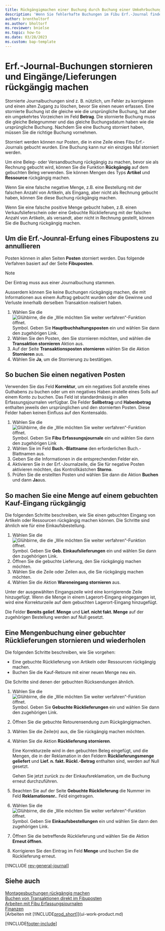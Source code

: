 ```yaml
---
title: Rückgängigmachen einer Buchung durch Buchung einer Umkehrbuchung
description: 'Wenn Sie fehlerhafte Buchungen im Fibu Erf.-Journal finden, können Sie die Aktion Transaktion zurückbuchen verwenden, um die korrekte Buchung mit einem Protokoll zu stornieren.'
author: brentholtorf
ms.author: bholtorf
ms.reviewer: bnielse
ms.topic: how-to
ms.date: 03/28/2023
ms.custom: bap-template
---
```

# <a name="reverse-journal-postings-and-undo-receiptsshipments" />Erf.-Journal-Buchungen stornieren und Eingänge/Lieferungen rückgängig machen

Stornierte Journalbuchungen sind z. B. nützlich, um Fehler zu korrigieren und einen alten Zugang zu löschen, bevor Sie einen neuen erfassen. Eine stornierte Buchung ist die gleiche wie die ursprüngliche Buchung, hat aber ein umgekehrtes Vorzeichen im Feld **Betrag**. Die stornierte Buchung muss die gleiche Belegnummer und das gleiche Buchungsdatum haben wie die ursprüngliche Buchung. Nachdem Sie eine Buchung storniert haben, müssen Sie die richtige Buchung vornehmen.

Storniert werden können nur Posten, die in eine Zeile eines Fibu Erf.-Journals gebucht wurden. Eine Buchung kann nur ein einziges Mal storniert werden.

Um eine Beleg- oder Versandbuchung rückgängig zu machen, bevor sie als Rechnung gebucht wird, können Sie die Funktion **Rückgängig** auf dem gebuchten Beleg verwenden. Sie können Mengen des Typs **Artikel** und **Ressource** rückgängig machen.

Wenn Sie eine falsche negative Menge, z.B. eine Bestellung mit der falschen Anzahl von Artikeln, als Eingang, aber nicht als Rechnung gebucht haben, können Sie diese Buchung rückgängig machen.

Wenn Sie eine falsche positive Menge gebucht haben, z.B. einen Verkaufslieferschein oder eine Gebuchte Rücklieferung mit der falschen Anzahl von Artikeln, als versandt, aber nicht in Rechnung gestellt, können Sie die Buchung rückgängig machen.

## <a name="to-reverse-the-journal-posting-of-a-general-ledger-entry" />Um die Erf.-Jounral-Erfung eines Fibupostens zu annullieren

Posten können in allen Seiten **Posten** storniert werden. Das folgende Verfahren basiert auf der Seite **Fibuposten**.

> [!NOTE]
> Der Eintrag muss aus einer Journalbuchung stammen.
>
> Ausserdem können Sie keine Buchungen rückgängig machen, die mit Informationen aus einem Auftrag gebucht wurden oder die Gewinne und Verluste innerhalb derselben Transaktion realisiert haben.

1. Wählen Sie die ![Glühbirne, die die „Wie möchten Sie weiter verfahren“-Funktion öffnet.](media/ui-search/search_small.png "Tell me-Funktion") Symbol. Geben Sie **Hauptbuchhaltungsposten** ein und wählen Sie dann den zugehörigen Link.
2. Wählen Sie den Posten, den Sie stornieren möchten, und wählen die **Transaktion stornieren** Aktion aus.
3. Auf der Seite **Transaktionsposten stornieren** wählen Sie die Aktion **Stornieren** aus.
4. Wählen Sie **Ja**, um die Stornierung zu bestätigen.

## <a name="to-post-a-negative-entry" />So buchen Sie einen negativen Posten

Verwenden Sie das Feld **Korrektur**, um ein negatives Soll anstelle eines Guthabens zu buchen oder um ein negatives Haben anstelle eines Solls auf einem Konto zu buchen. Das Feld ist standardmässig in allen Erfassungsjournalen verfügbar. Die Felder **Sollbetrag** und **Habenbetrag** enthalten jeweils den ursprünglichen und den stornierten Posten. Diese Felder haben keinen Einfluss auf den Kontensaldo.  

1. Wählen Sie die ![Glühbirne, die die „Wie möchten Sie weiter verfahren“-Funktion öffnet.](media/ui-search/search_small.png "Tell me-Funktion") Symbol. Geben Sie **Fibu Erfassungsjournale** ein und wählen Sie dann den zugehörigen Link  
2. Wählen Sie im Feld **Buch.-Blattname** den erforderlichen Buch.-Blattnamen aus.  
3. Geben Sie die Informationen in die entsprechenden Felder ein.  
4. Aktivieren Sie in der Erf.-Journalzeile, die Sie für negative Posten aktivieren möchten, das Kontrollkästchen **Storno**.  
5. Prüfen Sie die erstellten Posten und wählen Sie dann die Aktion **Buchen** und dann **Ja**aus.

## <a name="to-undo-a-quantity-on-a-posted-purchase-receipt" />So machen Sie eine Menge auf einem gebuchten Kauf-Eingang rückgängig

Die folgenden Schritte beschreiben, wie Sie einen gebuchten Eingang von Artikeln oder Ressourcen rückgängig machen können. Die Schritte sind ähnlich wie für eine Einkaufsbestellung.

1. Wählen Sie die ![Glühbirne, die die „Wie möchten Sie weiter verfahren“-Funktion öffnet.](media/ui-search/search_small.png "Tell me-Funktion") Symbol. Geben Sie **Geb. Einkaufslieferungen** ein und wählen Sie dann den zugehörigen Link.  
2. Öffnen Sie die gebuchte Lieferung, den Sie rückgängig machen möchten.  
3. Wählen Sie die Zeile oder Zeilen aus, die Sie rückgängig machen möchten.  
4. Wählen Sie die Aktion **Wareneingang stornieren** aus.

Unter der ausgewählten Eingangszeile wird eine korrigierende Zeile hinzugefügt. Wenn die Menge in einem Lagerort-Eingang eingegangen ist, wird eine Korrekturzeile auf dem gebuchten Lagerort-Eingang hinzugefügt.  

Die Felder **Bereits gelief. Menge** und **Lief. nicht fakt. Menge** auf der zugehörigen Bestellung werden auf Null gesetzt.

## <a name="to-undo-and-then-redo-a-quantity-posting-on-a-posted-return-shipment" />Eine Mengenbuchung einer gebuchter Rücklieferungen stornieren und wiederholen

Die folgenden Schritte beschreiben, wie Sie vorgehen:

* Eine gebuchte Rücklieferung von Artikeln oder Ressourcen rückgängig machen.
* Buchen Sie die Kauf-Retoure mit einer neuen Menge neu ein.

Die Schritte sind denen der gebuchten Rücksendungen ähnlich.

1. Wählen Sie die ![Glühbirne, die die „Wie möchten Sie weiter verfahren“-Funktion öffnet.](media/ui-search/search_small.png "Tell Me-Funktion") Symbol. Geben Sie **Gebuchte Rücklieferungen** ein und wählen Sie dann den zugehörigen Link.  
2. Öffnen Sie die gebuchte Retourensendung zum Rückgängigmachen.
3. Wählen Sie die Zeile(n) aus, die Sie rückgängig machen möchten.  

4. Wählen Sie die Aktion **Rücklieferung stornieren**.  

    Eine Korrekturzeile wird in den gebuchten Beleg eingefügt, und die Mengen, die in der Reklamation in den Feldern **Rücklieferungsmenge geliefert** und **Lief. n. fakt. Rückl.-Betrag** enthalten sind, werden auf Null gesetzt.  

    Gehen Sie jetzt zurück zu der Einkaufsreklamation, um die Buchung erneut durchzuführen.  

5. Beachten Sie auf der Seite **Gebuchte Rücklieferung** die Nummer im Feld **Reklamationsnr.**. Feld eingetragen.  
6. Wählen Sie die ![Glühbirne, die die „Wie möchten Sie weiter verfahren“-Funktion öffnet.](media/ui-search/search_small.png "Tell Me-Funktion") Symbol. Geben Sie **Einkaufsbestellungen** ein und wählen Sie dann den zugehörigen Link.  
7. Öffnen Sie die betreffende Rücklieferung und wählen Sie die Aktion **Erneut öffnen**.  
8. Korrigieren Sie den Eintrag im Feld **Menge** und buchen Sie die Rücklieferung erneut.  

[!INCLUDE [rev-general-journal](includes/rev-general-journal.md)]

## <a name="see-also" />Siehe auch

[Montagesbuchungen rückgängig machen](assembly-how-to-undo-assembly-posting.md)  
[Buchen von Transaktionen direkt im Fibuposten](finance-how-post-transactions-directly.md)  
[Arbeiten mit Fibu Erfassungsjournalen](ui-work-general-journals.md)  
[Finanzen](finance.md)  
[Arbeiten mit [!INCLUDE[prod_short](includes/prod_short.md)]](ui-work-product.md)  

[!INCLUDE[footer-include](includes/footer-banner.md)]
